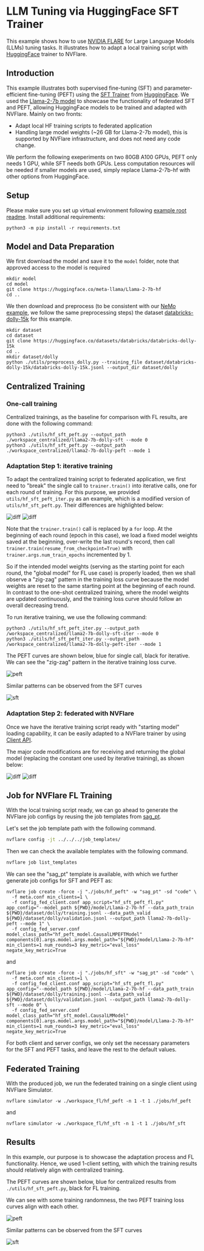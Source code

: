 # LLM Tuning via HuggingFace SFT Trainer
This example shows how to use [NVIDIA FLARE](https://nvidia.github.io/NVFlare) for Large Language Models (LLMs) tuning tasks. It illustrates how to adapt a local training script with [HuggingFace](https://huggingface.co/) trainer to NVFlare.

## Introduction 
This example illustrates both supervised fine-tuning (SFT) and parameter-efficient fine-tuning (PEFT) using the [SFT Trainer](https://huggingface.co/docs/trl/sft_trainer) from [HuggingFace](https://huggingface.co/).
We used the [Llama-2-7b model](https://huggingface.co/meta-llama/Llama-2-7b) to showcase the functionality of federated SFT and PEFT, allowing HuggingFace models to be trained and adapted with NVFlare. 
Mainly on two fronts:
- Adapt local HF training scripts to federated application
- Handling large model weights (~26 GB for Llama-2-7b model), this is supported by NVFlare infrastructure, and does not need any code change.

We perform the following exeperiments on two 80GB A100 GPUs, PEFT only needs 1 GPU, while SFT needs both GPUs. Less computation resources will be needed if smaller models are used, simply replace Llama-2-7b-hf with other options from HuggingFace.

## Setup
Please make sure you set up virtual environment following [example root readme](../../README.md).
Install additional requirements:
```
python3 -m pip install -r requirements.txt
```

## Model and Data Preparation
We first download the model and save it to the `model` folder, note that approved access to the model is required
```
mkdir model
cd model
git clone https://huggingface.co/meta-llama/Llama-2-7b-hf
cd ..
```

We then download and preprocess (to be consistent with our [NeMo example](../../../integration/nemo/examples/supervised_fine_tuning), we follow the same preprocessing steps) the dataset [databricks-dolly-15k](https://huggingface.co/datasets/databricks/databricks-dolly-15k) for this example. 
```
mkdir dataset
cd dataset
git clone https://huggingface.co/datasets/databricks/databricks-dolly-15k
cd ..
mkdir dataset/dolly
python ./utils/preprocess_dolly.py --training_file dataset/databricks-dolly-15k/databricks-dolly-15k.jsonl --output_dir dataset/dolly
```

## Centralized Training
### One-call training
Centralized trainings, as the baseline for comparison with FL results, are done with the following command:
```
python3 ./utils/hf_sft_peft.py --output_path ./workspace_centralized/llama2-7b-dolly-sft --mode 0
python3 ./utils/hf_sft_peft.py --output_path ./workspace_centralized/llama2-7b-dolly-peft --mode 1
```
### Adaptation Step 1: iterative training
To adapt the centralized training script to federated application, we first need to "break" the single call to `trainer.train()` into iterative calls, one for each round of training.
For this purpose, we provided `utils/hf_sft_peft_iter.py` as an example, which is a modified version of `utils/hf_sft_peft.py`.
Their differences are highlighted below:

![diff](./figs/diff_1.png)
![diff](./figs/diff_2.png)

Note that the `trainer.train()` call is replaced by a `for` loop. At the beginning of each round (epoch in this case), we load a fixed model weights saved at the beginning, over-write the last round's record, then call `trainer.train(resume_from_checkpoint=True)` with `trainer.args.num_train_epochs` incremented by 1.

So if the intended model weights (serving as the starting point for each round, the "global model" for FL use case) is properly loaded, then we shall observe a "zig-zag" pattern in the training loss curve because the model weights are reset to the same starting point at the beginning of each round. In contrast to the one-shot centralized training, where the model weights are updated continuously, and the training loss curve should follow an overall decreasing trend.

To run iterative training, we use the following command:
``` 
python3 ./utils/hf_sft_peft_iter.py --output_path /workspace_centralized/llama2-7b-dolly-sft-iter --mode 0
python3 ./utils/hf_sft_peft_iter.py --output_path /workspace_centralized/llama2-7b-dolly-peft-iter --mode 1
```

The PEFT curves are shown below, blue for single call, black for iterative. We can see the "zig-zag" pattern in the iterative training loss curve.

![peft](./figs/cen_peft.png)

Similar patterns can be observed from the SFT curves

![sft](./figs/cen_sft.png)

### Adaptation Step 2: federated with NVFlare
Once we have the iterative training script ready with "starting model" loading capability, it can be easily adapted to a NVFlare trainer by using [Client API](../../hello-world/ml-to-fl/pt/README.md).

The major code modifications are for receiving and returning the global model (replacing the constant one used by iterative training), as shown below:

![diff](./figs/diff_fl_1.png)
![diff](./figs/diff_fl_2.png)

## Job for NVFlare FL Training
With the local training script ready, we can go ahead to generate the NVFlare job configs by reusing the job templates from [sag_pt](../../../job_templates/sag_pt/).

Let's set the job template path with the following command.
```bash
nvflare config -jt ../../../job_templates/
```
Then we can check the available templates with the following command.
```bash
nvflare job list_templates
```
We can see the "sag_pt" template is available, with which we further generate job configs for SFT and PEFT as:
```
nvflare job create -force -j "./jobs/hf_peft" -w "sag_pt" -sd "code" \
  -f meta.conf min_clients=1 \
  -f config_fed_client.conf app_script="hf_sft_peft_fl.py" app_config="--model_path ${PWD}/model/Llama-2-7b-hf --data_path_train ${PWD}/dataset/dolly/training.jsonl --data_path_valid ${PWD}/dataset/dolly/validation.jsonl --output_path llama2-7b-dolly-peft --mode 1" \
  -f config_fed_server.conf model_class_path="hf_peft_model.CausalLMPEFTModel" components[0].args.model.args.model_path="${PWD}/model/Llama-2-7b-hf" min_clients=1 num_rounds=3 key_metric="eval_loss" negate_key_metric=True
```
and
```
nvflare job create -force -j "./jobs/hf_sft" -w "sag_pt" -sd "code" \
  -f meta.conf min_clients=1 \
  -f config_fed_client.conf app_script="hf_sft_peft_fl.py" app_config="--model_path ${PWD}/model/Llama-2-7b-hf --data_path_train ${PWD}/dataset/dolly/training.jsonl --data_path_valid ${PWD}/dataset/dolly/validation.jsonl --output_path llama2-7b-dolly-sft --mode 0" \
  -f config_fed_server.conf model_class_path="hf_sft_model.CausalLMModel" components[0].args.model.args.model_path="${PWD}/model/Llama-2-7b-hf" min_clients=1 num_rounds=3 key_metric="eval_loss" negate_key_metric=True  
```

For both client and server configs, we only set the necessary parameters for the SFT and PEFT tasks, and leave the rest to the default values.

## Federated Training
With the produced job, we run the federated training on a single client using NVFlare Simulator.
```
nvflare simulator -w ./workspace_fl/hf_peft -n 1 -t 1 ./jobs/hf_peft
```
and
```
nvflare simulator -w ./workspace_fl/hf_sft -n 1 -t 1 ./jobs/hf_sft
``` 

## Results
In this example, our purpose is to showcase the adaptation process and FL functionality. Hence, we used 1-client setting, with which the training results should relatively align with centralized training.

The PEFT curves are shown below, blue for centralized results from `./utils/hf_sft_peft.py`, black for FL training. 

We can see with some training randomness, the two PEFT training loss curves align with each other.

![peft](./figs/fl_peft.png)

Similar patterns can be observed from the SFT curves

![sft](./figs/fl_sft.png)


